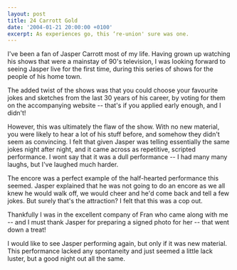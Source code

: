 ```yaml
---
layout: post
title: 24 Carrott Gold
date: '2004-01-21 20:00:00 +0100'
excerpt: As experiences go, this ‘re-union' sure was one.
---
```

I've been a fan of Jasper Carrott most of my life. Having grown up watching his shows that were a mainstay of 90's television, I was looking forward to seeing Jasper live for the first time, during this series of shows for the people of his home town.

The added twist of the shows was that you could choose your favourite jokes and sketches from the last 30 years of his career, by voting for them on the accompanying website -- that's if you applied early enough, and I didn't!

However, this was ultimately the flaw of the show. With no new material, you were likely to hear a lot of his stuff before, and somehow they didn't seem as convincing. I felt that given Jasper was telling essentially the same jokes night after night, and it came across as repetitive, scripted performance. I wont say that it was a dull performance -- I had many many laughs, but I've laughed much harder.

The encore was a perfect example of the half-hearted performance this seemed. Jasper explained that he was not going to do an encore as we all knew he would walk off, we would cheer and he'd come back and tell a few jokes. But surely that's the attraction? I felt that this was a cop out.

Thankfully I was in the excellent company of Fran who came along with me -- and I must thank Jasper for preparing a signed photo for her -- that went down a treat!

I would like to see Jasper performing again, but only if it was new material. This performance lacked any spontaneity and just seemed a little lack luster, but a good night out all the same.
